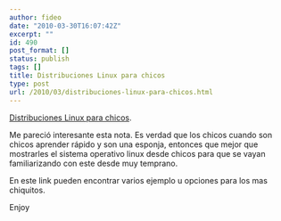 ```yaml
---
author: fideo
date: "2010-03-30T16:07:42Z"
excerpt: ""
id: 490
post_format: []
status: publish
tags: []
title: Distribuciones Linux para chicos
type: post
url: /2010/03/distribuciones-linux-para-chicos.html
---
```

[Distribuciones Linux para chicos](http://usemoslinux.blogspot.com/2010/03/distribuciones-linux-para-chicos.html).

Me pareció interesante esta nota. Es verdad que los chicos cuando son chicos aprender rápido y son una esponja, entonces que mejor que mostrarles el sistema operativo linux desde chicos para que se vayan familiarizando con este desde muy temprano.

En este link pueden encontrar varios ejemplo u opciones para los mas chiquitos.

Enjoy
